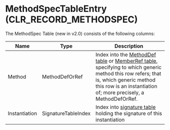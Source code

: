 # MethodSpecTableEntry (CLR_RECORD_METHODSPEC)

The MethodSpec Table (new in v2.0) consists of the following columns:

| Name          | Type                | Description  |
|---------------|---------------------|------------  |
| Method        | MethodDefOrRef      | Index into the [MethodDef table](MethodDefTableEntry.md) or [MemberRef table](MethodRefTableEntry.md), specifying to which generic method this row refers; that is, which generic method this row is an instantiation of; more precisely, a MethodDefOrRef.|
| Instantiation | SignatureTableIndex | Index into [signature table](SignatureTable.md) holding the signature of this instantiation|
